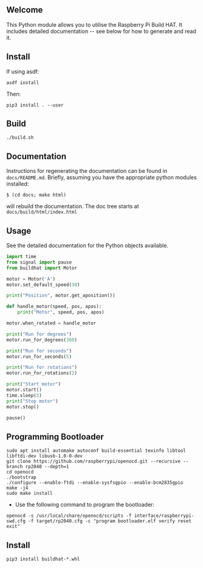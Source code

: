 Welcome
-------

This Python module allows you to utilise the Raspberry Pi Build HAT.  It
includes detailed documentation -- see below for how to generate and
read it.

Install
-------

If using asdf:

```
asdf install
```

Then:

```
pip3 install . --user
```

Build
-----

```
./build.sh
```

Documentation
-------------

Instructions for regenerating the documentation can be found in
`docs/README.md`. Briefly, assuming you have the appropriate python
modules installed:

```
$ (cd docs; make html)
```

will rebuild the documentation. The doc tree starts at `docs/build/html/index.html`


Usage
-----

See the detailed documentation for the Python objects available.

```python
import time
from signal import pause
from buildhat import Motor

motor = Motor('A')
motor.set_default_speed(30)

print("Position", motor.get_aposition())

def handle_motor(speed, pos, apos):
    print("Motor", speed, pos, apos)

motor.when_rotated = handle_motor

print("Run for degrees")
motor.run_for_degrees(360)

print("Run for seconds")
motor.run_for_seconds(5)

print("Run for rotations")
motor.run_for_rotations(2)

print("Start motor")
motor.start()
time.sleep(3)
print("Stop motor")
motor.stop()

pause()
```

Programming Bootloader
----------------------

```
sudo apt install automake autoconf build-essential texinfo libtool libftdi-dev libusb-1.0-0-dev
git clone https://github.com/raspberrypi/openocd.git --recursive --branch rp2040 --depth=1
cd openocd
./bootstrap
./configure --enable-ftdi --enable-sysfsgpio --enable-bcm2835gpio
make -j4
sudo make install
```

* Use the following command to program the bootloader:

```
openocd -s /usr/local/share/openocd/scripts -f interface/raspberrypi-swd.cfg -f target/rp2040.cfg -c "program bootloader.elf verify reset exit"
```

Install
-------

```
pip3 install buildhat-*.whl
```
